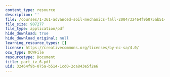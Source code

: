 ```yaml
---
content_type: resource
description: ''
file: /courses/1-361-advanced-soil-mechanics-fall-2004/32464f9b075ab5141cd02ca843e5f2e6_part_iv_6.pdf
file_size: 907277
file_type: application/pdf
hide_download: true
hide_download_original: null
learning_resource_types: []
license: https://creativecommons.org/licenses/by-nc-sa/4.0/
ocw_type: OCWFile
resourcetype: Document
title: part_iv_6.pdf
uid: 32464f9b-075a-b514-1cd0-2ca843e5f2e6
---
```

